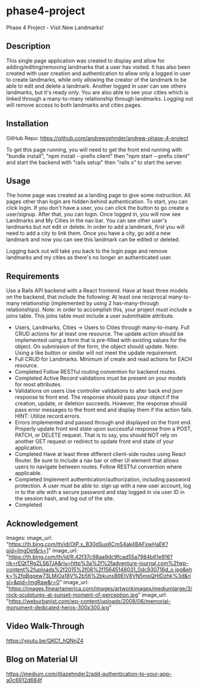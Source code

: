 # phase4-project

Phase 4 Project - Visit New Landmarks!

## Description

This single page application was created to display and allow for adding/editing/removing landmarks that a user has visited. It has also been created with user creation and authentication to allow only a logged in user to create landmarks, while only allowing the creator of the landmark to be able to edit and delete a landmark. Another logged in user can see others landmarks, but it's ready only. You are also able to see your cities which is linked through a many-to-many relationship through landmarks. Logging out will remove access to both landmarks and cities pages.

## Installation

GitHub Repo: https://github.com/andrewzehnder/andrew-phase-4-project

To get this page running, you will need to get the front end running with "bundle install", "npm install --prefix client" then "npm start --prefix client" and start the backend with "rails setup" then "rails s" to start the server.

## Usage

The home page was created as a landing page to give some instruction. All pages other than login are hidden behind authentication. To start, you can click login. If you don't have a user, you can click the button to go create a user/signup. After that, you can login. Once logged in, you will now see Landmarks and My Cities in the nav bar. You can see other user's landmarks but not edit or delete. In order to add a landmark, first you will need to add a city to link them. Once you have a city, go add a new landmark and now you can see this landmark can be edited or deleted. 

Logging back out will take you back to the login page and remove landmarks and my cities as there's no longer an authenticated user.


## Requirements
Use a Rails API backend with a React frontend.
Have at least three models on the backend, that include the following:
At least one reciprocal many-to-many relationship (implemented by using 2 has-many-through relationships). Note: in order to accomplish this, your project must include a joins table. This joins table must include a user submittable attribute.
- Users, Landmarks, Cities -> Users to Cities through many-to-many.
Full CRUD actions for at least one resource. The update action should be implemented using a form that is pre-filled with existing values for the object. On submission of the form, the object should update. Note: Using a like button or similar will not meet the update requirement.
- Full CRUD for Landmarks.
Minimum of create and read actions for EACH resource.
- Completed
Follow RESTful routing convention for backend routes.
- Completed
Active Record validations must be present on your models for most attributes.
- Validations on users
Use controller validations to alter back end json response to front end. The response should pass your object if the creation, update, or deletion succeeds. However, the response should pass error messages to the front end and display them if the action fails. HINT: Utilize record.errors.
- Errors implemented and passed through and displayed on the front end.
Properly update front end state upon successful response from a POST, PATCH, or DELETE request. That is to say, you should NOT rely on another GET request or redirect to update front end state of your application.
- Completed
Have at least three different client-side routes using React Router. Be sure to include a nav bar or other UI element that allows users to navigate between routes. Follow RESTful convention where applicable.
- Completed
Implement authentication/authorization, including password protection. A user must be able to:
sign up with a new user account,
log in to the site with a secure password and stay logged in via user ID in the session hash, and
log out of the site.
- Completed

## Acknowledgement

Images:
image_url: "https://th.bing.com/th/id/OIP.x_B30dSus6CmS4ak4BAFxwHaEK?pid=ImgDet&rs=1"
image_url: "https://th.bing.com/th/id/R.42f37c98aa9dc9fcad55a7984b61e916?rik=rEQtTRgZLS67JA&riu=http%3a%2f%2fadventure-journal.com%2fwp-content%2fuploads%2f2015%2f08%2f15645148031_0dc930716d_o.jpg&ehk=%2fqBqqew73LMjOa18V%2b56%2bkunsB9EIV8VN5mpQHtDzhk%3d&risl=&pid=ImgRaw&r=0"
image_url: "https://images.fineartamerica.com/images/artworkimages/mediumlarge/3/rock-sculptures-at-sunset-moment-of-perception.jpg"
image_url: "https://weburbanist.com/wp-content/uploads/2008/06/memorial-monument-dedicated-heros-300x300.jpg"

## Video Walk-Through
https://youtu.be/QKCf_hQNnZ4 

## Blog on Material UI
https://medium.com/@azehnder2/add-authentication-to-your-app-a0c6912d684f 

